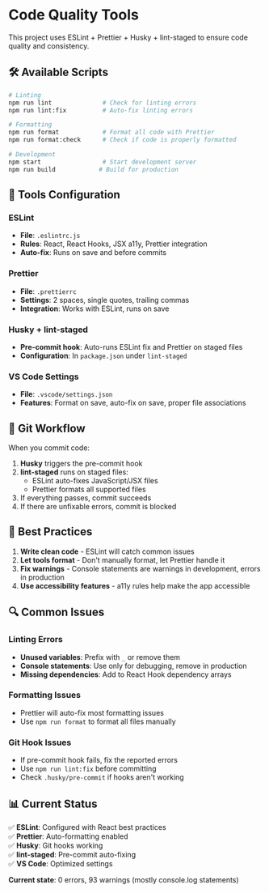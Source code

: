# Code Quality Tools

This project uses ESLint + Prettier + Husky + lint-staged to ensure code quality and consistency.

## 🛠️ Available Scripts

```bash
# Linting
npm run lint              # Check for linting errors
npm run lint:fix          # Auto-fix linting errors

# Formatting  
npm run format            # Format all code with Prettier
npm run format:check      # Check if code is properly formatted

# Development
npm start                 # Start development server
npm run build            # Build for production
```

## 🔧 Tools Configuration

### ESLint
- **File**: `.eslintrc.js`
- **Rules**: React, React Hooks, JSX a11y, Prettier integration
- **Auto-fix**: Runs on save and before commits

### Prettier
- **File**: `.prettierrc`
- **Settings**: 2 spaces, single quotes, trailing commas
- **Integration**: Works with ESLint, runs on save

### Husky + lint-staged
- **Pre-commit hook**: Auto-runs ESLint fix and Prettier on staged files
- **Configuration**: In `package.json` under `lint-staged`

### VS Code Settings
- **File**: `.vscode/settings.json`
- **Features**: Format on save, auto-fix on save, proper file associations

## 🚀 Git Workflow

When you commit code:
1. **Husky** triggers the pre-commit hook
2. **lint-staged** runs on staged files:
   - ESLint auto-fixes JavaScript/JSX files
   - Prettier formats all supported files
3. If everything passes, commit succeeds
4. If there are unfixable errors, commit is blocked

## 📝 Best Practices

1. **Write clean code** - ESLint will catch common issues
2. **Let tools format** - Don't manually format, let Prettier handle it
3. **Fix warnings** - Console statements are warnings in development, errors in production
4. **Use accessibility features** - a11y rules help make the app accessible

## 🔍 Common Issues

### Linting Errors
- **Unused variables**: Prefix with `_` or remove them
- **Console statements**: Use only for debugging, remove in production
- **Missing dependencies**: Add to React Hook dependency arrays

### Formatting Issues
- Prettier will auto-fix most formatting issues
- Use `npm run format` to format all files manually

### Git Hook Issues
- If pre-commit hook fails, fix the reported errors
- Use `npm run lint:fix` before committing
- Check `.husky/pre-commit` if hooks aren't working

## 📊 Current Status

✅ **ESLint**: Configured with React best practices  
✅ **Prettier**: Auto-formatting enabled  
✅ **Husky**: Git hooks working  
✅ **lint-staged**: Pre-commit auto-fixing  
✅ **VS Code**: Optimized settings  

**Current state**: 0 errors, 93 warnings (mostly console.log statements)
